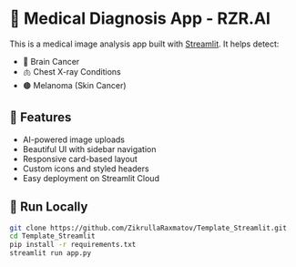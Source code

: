 # 🧠 Medical Diagnosis App - RZR.AI

This is a medical image analysis app built with [Streamlit](https://streamlit.io). It helps detect:

- 🧠 Brain Cancer
- 🫁 Chest X-ray Conditions
- 🟤 Melanoma (Skin Cancer)

## 🔧 Features

- AI-powered image uploads
- Beautiful UI with sidebar navigation
- Responsive card-based layout
- Custom icons and styled headers
- Easy deployment on Streamlit Cloud

## 🚀 Run Locally

```bash
git clone https://github.com/ZikrullaRaxmatov/Template_Streamlit.git
cd Template_Streamlit
pip install -r requirements.txt
streamlit run app.py
